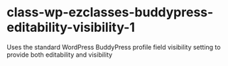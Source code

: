 class-wp-ezclasses-buddypress-editability-visibility-1
======================================================

Uses the standard WordPress BuddyPress profile field visibility setting to provide both editability and visibility

